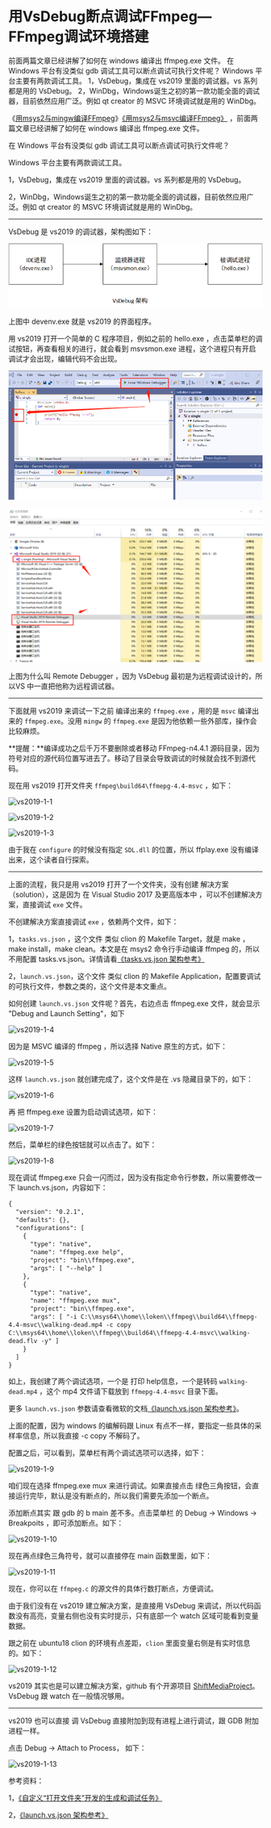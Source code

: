 # 用VsDebug断点调试FFmpeg—FFmpeg调试环境搭建

<div id="meta-description---">前面两篇文章已经讲解了如何在 windows 编译出 ffmpeg.exe 文件。
在 Windows 平台有没类似  gdb 调试工具可以断点调试可执行文件呢？
Windows 平台主要有两款调试工具。
1，VsDebug，集成在 vs2019 里面的调试器。vs 系列都是用的 VsDebug。
2，WinDbg，Windows诞生之初的第一款功能全面的调试器，目前依然应用广泛。例如 qt creator 的 MSVC 环境调试就是用的 WinDbg。</div>

《[用msys2与mingw编译FFmpeg](https://ffmpeg.xianwaizhiyin.net/debug-ffmpeg/msys2-mingw.html)》[《用msys2与msvc编译FFmpeg》](https://ffmpeg.xianwaizhiyin.net/debug-ffmpeg/msys2-msvc.html) ，前面两篇文章已经讲解了如何在 windows 编译出 ffmpeg.exe 文件。

在 Windows 平台有没类似  gdb 调试工具可以断点调试可执行文件呢？

Windows 平台主要有两款调试工具。

1，VsDebug，集成在 vs2019 里面的调试器。vs 系列都是用的 VsDebug。

2，WinDbg，Windows诞生之初的第一款功能全面的调试器，目前依然应用广泛。例如 qt creator 的 MSVC 环境调试就是用的 WinDbg。



------

VsDebug 是 vs2019 的调试器，架构图如下：

![vsdebug-1-1](vsdebug\vsdebug-1-1.png)

上图中 devenv.exe 就是 vs2019 的界面程序。

用 vs2019 打开一个简单的 C 程序项目，例如之前的 hello.exe ，点击菜单栏的调试按钮，再查看相关的进行，就会看到 msvsmon.exe 进程，这个进程只有开启调试才会出现，编辑代码不会出现。

![vsdebug-1-2](vsdebug\vsdebug-1-2.png)

![vsdebug-1-3](vsdebug\vsdebug-1-3.png)

上图为什么叫 Remote Debugger ，因为 VsDebug 最初是为远程调试设计的，所以VS 中一直把他称为远程调试器。

------

下面就用 vs2019 来调试一下之前 编译出来的 `ffmpeg.exe` ，用的是 `msvc` 编译出来的 `ffmpeg.exe`。没用 `mingw` 的 `ffmpeg.exe` 是因为他依赖一些外部库，操作会比较麻烦。

**提醒：**编译成功之后千万不要删除或者移动 FFmpeg-n4.4.1 源码目录，因为符号对应的源代码位置写进去了。移动了目录会导致调试的时候就会找不到源代码。

现在用 vs2019 打开文件夹 `ffmpeg\build64\ffmepg-4.4-msvc` ，如下：

![vs2019-1-1](https://ffmpeg.xianwaizhiyin.net/debug-ffmpeg/windows10-vs2019/vs2019-1-1.png)

![vs2019-1-2](https://ffmpeg.xianwaizhiyin.net/debug-ffmpeg/windows10-vs2019/vs2019-1-2.png)

![vs2019-1-3](https://ffmpeg.xianwaizhiyin.net/debug-ffmpeg/windows10-vs2019/vs2019-1-3.png)

由于我在 `configure` 的时候没有指定 `SDL.dll` 的位置，所以 ffplay.exe 没有编译出来，这个读者自行探索。

------

上面的流程，我只是用 vs2019 打开了一个文件夹，没有创建 解决方案 （solution），这是因为 在 Visual Studio 2017 及更高版本中 ，可以不创建解决方案，直接调试 `exe` 文件。

不创建解决方案直接调试 `exe` ，依赖两个文件，如下：

1，`tasks.vs.json` ，这个文件 类似 clion 的 Makefile Target，就是 make ，make install，make clean。本文是在 msys2 命令行手动编译 ffmpeg 的，所以不用配置 tasks.vs.json。详情请看[《tasks.vs.json 架构参考》](https://docs.microsoft.com/zh-cn/cpp/build/tasks-vs-json-schema-reference-cpp?view=msvc-170)

2，`launch.vs.json`，这个文件 类似 clion 的 Makefile Application，配置要调试的可执行文件，参数之类的，这个文件是本文重点。

如何创建 `launch.vs.json` 文件呢？首先，右边点击 ffmpeg.exe 文件，就会显示 "Debug and Launch Setting"，如下

![vs2019-1-4](https://ffmpeg.xianwaizhiyin.net/debug-ffmpeg/windows10-vs2019/vs2019-1-4.png)

因为是 MSVC 编译的 ffmpeg ，所以选择 Native 原生的方式，如下：

![vs2019-1-5](https://ffmpeg.xianwaizhiyin.net/debug-ffmpeg/windows10-vs2019/vs2019-1-5.png)

这样 `launch.vs.json` 就创建完成了，这个文件是在 .vs 隐藏目录下的，如下：

![vs2019-1-6](https://ffmpeg.xianwaizhiyin.net/debug-ffmpeg/windows10-vs2019/vs2019-1-6.png)

再 把 ffmpeg.exe 设置为启动调试选项，如下：

![vs2019-1-7](https://ffmpeg.xianwaizhiyin.net/debug-ffmpeg/windows10-vs2019/vs2019-1-7.png)

然后，菜单栏的绿色按钮就可以点击了。如下：

![vs2019-1-8](https://ffmpeg.xianwaizhiyin.net/debug-ffmpeg/windows10-vs2019/vs2019-1-8.png)

现在调试 ffmpeg.exe 只会一闪而过，因为没有指定命令行参数，所以需要修改一下 launch.vs.json，内容如下：

```
{
  "version": "0.2.1",
  "defaults": {},
  "configurations": [
    {
      "type": "native",
      "name": "ffmpeg.exe help",
      "project": "bin\\ffmpeg.exe",
      "args": [ "--help" ]
    },
    {
      "type": "native",
      "name": "ffmpeg.exe mux",
      "project": "bin\\ffmpeg.exe",
      "args": [ "-i C:\\msys64\\home\\loken\\ffmpeg\\build64\\ffmepg-4.4-msvc\\walking-dead.mp4 -c copy C:\\msys64\\home\\loken\\ffmpeg\\build64\\ffmepg-4.4-msvc\\walking-dead.flv -y" ]
    }
  ]
}
```

如上，我创建了两个调试选项，一个是 打印 help信息，一个是转码 `walking-dead.mp4` ，这个 mp4 文件请下载放到 `ffmepg-4.4-msvc` 目录下面。

更多 `launch.vs.json` 参数请查看微软的文档[《launch.vs.json 架构参考》](https://docs.microsoft.com/zh-cn/cpp/build/launch-vs-schema-reference-cpp?view=msvc-170)。

上面的配置，因为 windows 的编解码跟 Linux 有点不一样，要指定一些具体的采样率信息，所以我直接 -c copy 不解码了。

配置之后，可以看到，菜单栏有两个调试选项可以选择，如下：

![vs2019-1-9](https://ffmpeg.xianwaizhiyin.net/debug-ffmpeg/windows10-vs2019/vs2019-1-9.png)

咱们现在选择 ffmpeg.exe mux 来进行调试。如果直接点击 绿色三角按钮，会直接运行完毕，默认是没有断点的，所以我们需要先添加一个断点。

添加断点其实 跟 gdb 的 b main 差不多。点击菜单栏 的 Debug → Windows → Breakpoits ，即可添加断点。如下：

![vs2019-1-10](https://ffmpeg.xianwaizhiyin.net/debug-ffmpeg/windows10-vs2019/vs2019-1-10.png)

现在再点绿色三角符号，就可以直接停在 main 函数里面，如下：

![vs2019-1-11](https://ffmpeg.xianwaizhiyin.net/debug-ffmpeg/windows10-vs2019/vs2019-1-11.png)

现在，你可以在 `ffmpeg.c` 的源文件的具体行数打断点，方便调试。

由于我们没有在 vs2019 建立解决方案，是直接用 VsDebug 来调试，所以代码函数没有高亮，变量右侧也没有实时提示，只有底部一个 watch 区域可能看到变量数据。

跟之前在 ubuntu18 clion 的环境有点差距，`clion` 里面变量右侧是有实时信息的。如下：

![vs2019-1-12](https://ffmpeg.xianwaizhiyin.net/debug-ffmpeg/windows10-vs2019/vs2019-1-12.png)

vs2019 其实也是可以建立解决方案，github 有个开源项目 [ShiftMediaProject](https://github.com/ShiftMediaProject/FFmpeg/tree/master/SMP)。VsDebug 跟 watch 在一般情况够用。

------

vs2019 也可以直接 调 VsDebug 直接附加到现有进程上进行调试，跟 GDB 附加进程一样。

点击 Debug → Attach to Process， 如下：

![vs2019-1-13](https://ffmpeg.xianwaizhiyin.net/debug-ffmpeg/windows10-vs2019/vs2019-1-13.png)

参考资料：

1，[《自定义“打开文件夹”开发的生成和调试任务》](https://docs.microsoft.com/zh-cn/visualstudio/ide/customize-build-and-debug-tasks-in-visual-studio?view=vs-2022)

2，[《launch.vs.json 架构参考》](https://docs.microsoft.com/zh-cn/cpp/build/launch-vs-schema-reference-cpp?view=msvc-170)

